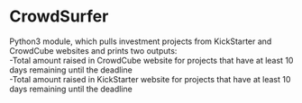 # CrowdSurfer
Python3 module, which pulls investment projects from KickStarter and CrowdCube websites and prints two outputs:<br />
   -Total amount raised in CrowdCube website for projects that have at least 10 days remaining until the deadline<br />
   -Total amount raised in KickStarter website for projects that have at least 10 days remaining until the deadline
